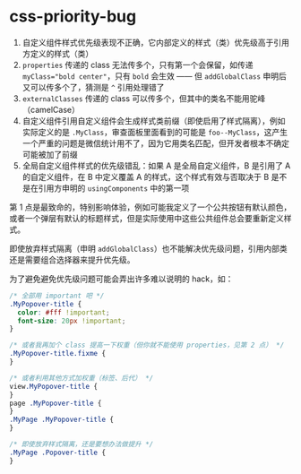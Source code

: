 # css-priority-bug

1. 自定义组件样式优先级表现不正确，它内部定义的样式（类）优先级高于引用方定义的样式（类）
1. `properties` 传递的 class 无法传多个，只有第一个会保留，如传递 `myClass="bold center"`，只有 `bold` 会生效 —— 但 `addGlobalClass` 申明后又可以传多个了，猜测是 `^` 引用处理错了
1. `externalClasses` 传递的 class 可以传多个，但其中的类名不能用驼峰（camelCase）
1. 自定义组件引用自定义组件会生成样式类前缀（即使启用了样式隔离），例如实际定义的是 `.MyClass`，审查面板里面看到的可能是 `foo--MyClass`，这产生一个严重的问题是微信统计用不了，因为它用类名匹配，但开发者根本不确定可能被加了前缀
1. 全局自定义组件样式的优先级错乱：如果 A 是全局自定义组件，B 是引用了 A 的自定义组件，在 B 中定义覆盖 A 的样式，这个样式有效与否取决于 B 是不是在引用方申明的 `usingComponents` 中的第一项

第 1 点是最致命的，特别影响体验，例如可能我定义了一个公共按钮有默认颜色，或者一个弹层有默认的标题样式，但是实际使用中这些公共组件总会要重新定义样式。

即使放弃样式隔离（申明 `addGlobalClass`）也不能解决优先级问题，引用内部类还是需要组合选择器来提升优先级。

为了避免避免优先级问题可能会弄出许多难以说明的 hack，如：

```css
/* 全部用 important 吧 */
.MyPopover-title {
  color: #fff !important;
  font-size: 20px !important;
}

/* 或者我再加个 class 提高一下权重（但你就不能使用 properties，见第 2 点） */
.MyPopover-title.fixme {
}

/* 或者利用其他方式加权重（标签、后代） */
view.MyPopover-title {
}
page .MyPopover-title {
}
.MyPage .MyPopover-title {
}

/* 即使放弃样式隔离，还是要想办法做提升 */
.MyPage .Popover-title {
}
```
